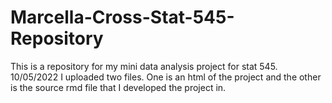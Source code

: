 # Marcella-Cross-Stat-545-Repository
This is a repository for my mini data analysis project for stat 545. 
10/05/2022 I uploaded two files. One is an html of the project and the other is the source rmd file that I developed the project in.
